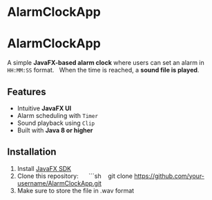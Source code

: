 # AlarmClockApp
# AlarmClockApp

A simple **JavaFX-based alarm clock** where users can set an alarm in `HH:MM:SS` format.  
When the time is reached, a **sound file is played**.  

## Features
- Intuitive **JavaFX UI**
- Alarm scheduling with `Timer`
- Sound playback using `Clip`
- Built with **Java 8 or higher**

## Installation
1. Install [JavaFX SDK](https://openjfx.io/)
2. Clone this repository:  
   ```sh
   git clone https://github.com/your-username/AlarmClockApp.git
3. Make sure to store the file in .wav format

